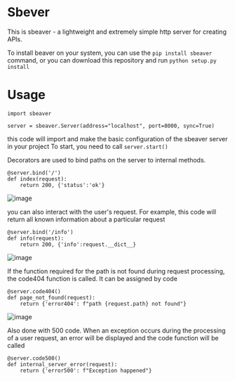 # Sbever
This is sbeaver - a lightweight and extremely simple http server for creating APIs.

To install beaver on your system, you can use the `pip install sbeaver` command, or you can download this repository and run `python setup.py install`

# Usage
```
import sbeaver

server = sbeaver.Server(address="localhost", port=8000, sync=True)
```
this code will import and make the basic configuration of the sbeaver server in your project
To start, you need to call `server.start()`

Decorators are used to bind paths on the server to internal methods.

```
@server.bind('/')
def index(request):
    return 200, {'status':'ok'}
```
![image](https://user-images.githubusercontent.com/77948630/159173475-1ef6f935-b6bd-437c-8f6e-e2a789510fb2.png)

you can also interact with the user's request. For example, this code will return all known information about a particular request
```
@server.bind('/info')
def info(request):
    return 200, {'info':request.__dict__}
```
![image](https://user-images.githubusercontent.com/77948630/159173699-b5348ded-99ab-4bf1-ab14-359c728e0b0d.png)

If the function required for the path is not found during request processing, the code404 function is called. It can be assigned by code
```
@server.code404()
def page_not_found(request):
    return {'error404': f"path {request.path} not found"}
```
![image](https://user-images.githubusercontent.com/77948630/159173717-acbb3011-c612-40c2-8d7e-d2d7ff8be650.png)

Also done with 500 code. When an exception occurs during the processing of a user request, an error will be displayed and the code function will be called

```
@server.code500()
def internal_server_error(request):
    return {'error500': f"Exception happened"}
```

